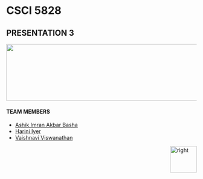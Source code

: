 # CSCI 5828

## PRESENTATION 3


<img src="https://cloud.githubusercontent.com/assets/14101008/11165529/0b8588aa-8acf-11e5-8f38-dfbac3545452.PNG" height="150" width="910"></img>
#### TEAM MEMBERS

+ [Ashik Imran Akbar Basha](https://github.com/ashikimran)
+ [Harini Iyer](https://github.com/hariniiyer)
+ [Vaishnavi Viswanathan](https://github.com/vaishnaviviswanathan)


[<img align="right" alt="right" src="https://cloud.githubusercontent.com/assets/14101008/11165527/0a4289a2-8acf-11e5-8378-c5e3a55ab4dc.png" width="70" height="70"></img>](https://github.com/vaishnaviviswanathan/CSCI_5828_RESPONSIVE-WEB-DESIGN/blob/master/Overview.md)
